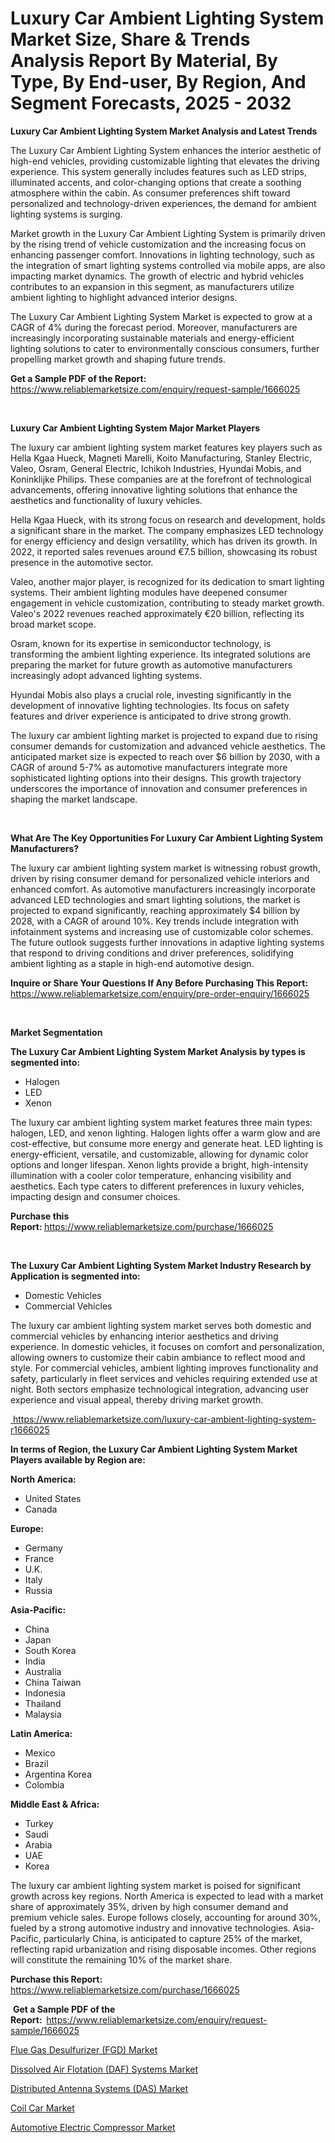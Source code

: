 <p><h1>Luxury Car Ambient Lighting System Market Size, Share & Trends Analysis Report By Material, By Type, By End-user, By Region, And Segment Forecasts, 2025 - 2032</h1></p><p><strong>Luxury Car Ambient Lighting System Market Analysis and Latest Trends</strong></p>
<p><p>The Luxury Car Ambient Lighting System enhances the interior aesthetic of high-end vehicles, providing customizable lighting that elevates the driving experience. This system generally includes features such as LED strips, illuminated accents, and color-changing options that create a soothing atmosphere within the cabin. As consumer preferences shift toward personalized and technology-driven experiences, the demand for ambient lighting systems is surging.</p><p>Market growth in the Luxury Car Ambient Lighting System is primarily driven by the rising trend of vehicle customization and the increasing focus on enhancing passenger comfort. Innovations in lighting technology, such as the integration of smart lighting systems controlled via mobile apps, are also impacting market dynamics. The growth of electric and hybrid vehicles contributes to an expansion in this segment, as manufacturers utilize ambient lighting to highlight advanced interior designs.</p><p>The Luxury Car Ambient Lighting System Market is expected to grow at a CAGR of 4% during the forecast period. Moreover, manufacturers are increasingly incorporating sustainable materials and energy-efficient lighting solutions to cater to environmentally conscious consumers, further propelling market growth and shaping future trends.</p></p>
<p><strong>Get a Sample PDF of the Report:&nbsp;</strong> <a href="https://www.reliablemarketsize.com/enquiry/request-sample/1666025?utm_campaign=1943&utm_medium=2&utm_source=Github&utm_content=ia&utm_term=30032025&utm_id=luxury-car-ambient-lighting-system">https://www.reliablemarketsize.com/enquiry/request-sample/1666025</a></p>
<p>&nbsp;</p>
<p><strong>Luxury Car Ambient Lighting System Major Market Players</strong></p>
<p><p>The luxury car ambient lighting system market features key players such as Hella Kgaa Hueck, Magneti Marelli, Koito Manufacturing, Stanley Electric, Valeo, Osram, General Electric, Ichikoh Industries, Hyundai Mobis, and Koninklijke Philips. These companies are at the forefront of technological advancements, offering innovative lighting solutions that enhance the aesthetics and functionality of luxury vehicles.</p><p>Hella Kgaa Hueck, with its strong focus on research and development, holds a significant share in the market. The company emphasizes LED technology for energy efficiency and design versatility, which has driven its growth. In 2022, it reported sales revenues around €7.5 billion, showcasing its robust presence in the automotive sector.</p><p>Valeo, another major player, is recognized for its dedication to smart lighting systems. Their ambient lighting modules have deepened consumer engagement in vehicle customization, contributing to steady market growth. Valeo's 2022 revenues reached approximately €20 billion, reflecting its broad market scope.</p><p>Osram, known for its expertise in semiconductor technology, is transforming the ambient lighting experience. Its integrated solutions are preparing the market for future growth as automotive manufacturers increasingly adopt advanced lighting systems.</p><p>Hyundai Mobis also plays a crucial role, investing significantly in the development of innovative lighting technologies. Its focus on safety features and driver experience is anticipated to drive strong growth.</p><p>The luxury car ambient lighting market is projected to expand due to rising consumer demands for customization and advanced vehicle aesthetics. The anticipated market size is expected to reach over $6 billion by 2030, with a CAGR of around 5-7% as automotive manufacturers integrate more sophisticated lighting options into their designs. This growth trajectory underscores the importance of innovation and consumer preferences in shaping the market landscape.</p></p>
<p>&nbsp;</p>
<p><strong>What Are The Key Opportunities For Luxury Car Ambient Lighting System Manufacturers?</strong></p>
<p><p>The luxury car ambient lighting system market is witnessing robust growth, driven by rising consumer demand for personalized vehicle interiors and enhanced comfort. As automotive manufacturers increasingly incorporate advanced LED technologies and smart lighting solutions, the market is projected to expand significantly, reaching approximately $4 billion by 2028, with a CAGR of around 10%. Key trends include integration with infotainment systems and increasing use of customizable color schemes. The future outlook suggests further innovations in adaptive lighting systems that respond to driving conditions and driver preferences, solidifying ambient lighting as a staple in high-end automotive design.</p></p>
<p><strong>Inquire or Share Your Questions If Any Before Purchasing This Report:</strong> <a href="https://www.reliablemarketsize.com/enquiry/pre-order-enquiry/1666025?utm_campaign=1943&utm_medium=2&utm_source=Github&utm_content=ia&utm_term=30032025&utm_id=luxury-car-ambient-lighting-system">https://www.reliablemarketsize.com/enquiry/pre-order-enquiry/1666025</a></p>
<p>&nbsp;</p>
<p><strong>Market Segmentation</strong></p>
<p><strong>The Luxury Car Ambient Lighting System Market Analysis by types is segmented into:</strong></p>
<p><ul><li>Halogen</li><li>LED</li><li>Xenon</li></ul></p>
<p><p>The luxury car ambient lighting system market features three main types: halogen, LED, and xenon lighting. Halogen lights offer a warm glow and are cost-effective, but consume more energy and generate heat. LED lighting is energy-efficient, versatile, and customizable, allowing for dynamic color options and longer lifespan. Xenon lights provide a bright, high-intensity illumination with a cooler color temperature, enhancing visibility and aesthetics. Each type caters to different preferences in luxury vehicles, impacting design and consumer choices.</p></p>
<p><strong>Purchase this Report:&nbsp;</strong><a href="https://www.reliablemarketsize.com/purchase/1666025?utm_campaign=1943&utm_medium=2&utm_source=Github&utm_content=ia&utm_term=30032025&utm_id=luxury-car-ambient-lighting-system">https://www.reliablemarketsize.com/purchase/1666025</a></p>
<p>&nbsp;</p>
<p><strong>The Luxury Car Ambient Lighting System Market Industry Research by Application is segmented into:</strong></p>
<p><ul><li>Domestic Vehicles</li><li>Commercial Vehicles</li></ul></p>
<p><p>The luxury car ambient lighting system market serves both domestic and commercial vehicles by enhancing interior aesthetics and driving experience. In domestic vehicles, it focuses on comfort and personalization, allowing owners to customize their cabin ambiance to reflect mood and style. For commercial vehicles, ambient lighting improves functionality and safety, particularly in fleet services and vehicles requiring extended use at night. Both sectors emphasize technological integration, advancing user experience and visual appeal, thereby driving market growth.</p></p>
<p><a href="https://www.reliablemarketsize.com/luxury-car-ambient-lighting-system-r1666025?utm_campaign=1943&utm_medium=2&utm_source=Github&utm_content=ia&utm_term=30032025&utm_id=luxury-car-ambient-lighting-system">&nbsp;https://www.reliablemarketsize.com/luxury-car-ambient-lighting-system-r1666025</a></p>
<p><strong>In terms of Region, the Luxury Car Ambient Lighting System Market Players available by Region are:</strong></p>
<p>
    <p> <strong> North America: </strong>
        <ul>
            <li>United States</li>
            <li>Canada</li>
        </ul>
        </p> 
    <p> <strong> Europe: </strong>
        <ul>
            <li>Germany</li>
            <li>France</li>
            <li>U.K.</li>
            <li>Italy</li>
            <li>Russia</li>
        </ul>
        </p> 
    <p> <strong> Asia-Pacific: </strong>
        <ul>
            <li>China</li>
            <li>Japan</li>
            <li>South Korea</li>
            <li>India</li>
            <li>Australia</li>
            <li>China Taiwan</li>
            <li>Indonesia</li>
            <li>Thailand</li>
            <li>Malaysia</li>
        </ul>
        </p> 
    <p> <strong> Latin America: </strong>
        <ul>
            <li>Mexico</li>
            <li>Brazil</li>
            <li>Argentina Korea</li>
            <li>Colombia</li>
        </ul>
        </p> 
    <p> <strong> Middle East & Africa: </strong>
        <ul>
            <li>Turkey</li>
            <li>Saudi</li>
            <li>Arabia</li>
            <li>UAE</li>
            <li>Korea</li>
        </ul>
    </p>
    </p>
<p><p>The luxury car ambient lighting system market is poised for significant growth across key regions. North America is expected to lead with a market share of approximately 35%, driven by high consumer demand and premium vehicle sales. Europe follows closely, accounting for around 30%, fueled by a strong automotive industry and innovative technologies. Asia-Pacific, particularly China, is anticipated to capture 25% of the market, reflecting rapid urbanization and rising disposable incomes. Other regions will constitute the remaining 10% of the market share.</p></p>
<p><strong>Purchase this Report: </strong><a href="https://www.reliablemarketsize.com/purchase/1666025?utm_campaign=1943&utm_medium=2&utm_source=Github&utm_content=ia&utm_term=30032025&utm_id=luxury-car-ambient-lighting-system">https://www.reliablemarketsize.com/purchase/1666025</a></p>
<p>&nbsp;<strong>Get a Sample PDF of the Report:&nbsp;&nbsp;</strong><a href="https://www.reliablemarketsize.com/enquiry/request-sample/1666025?utm_campaign=1943&utm_medium=2&utm_source=Github&utm_content=ia&utm_term=30032025&utm_id=luxury-car-ambient-lighting-system">https://www.reliablemarketsize.com/enquiry/request-sample/1666025</a></p>
<p><strong></strong></p>
<p><p><a href="https://www.linkedin.com/pulse/flue-gas-desulfurizer-fgd-market-analysis-share-size-value-growing-6b6ze?utm_campaign=1943&utm_medium=2&utm_source=Github&utm_content=ia&utm_term=30032025&utm_id=luxury-car-ambient-lighting-system">Flue Gas Desulfurizer (FGD) Market</a></p><p><a href="https://www.linkedin.com/pulse/dissolved-air-flotation-daf-systems-market-outlook-c2ype?utm_campaign=1943&utm_medium=2&utm_source=Github&utm_content=ia&utm_term=30032025&utm_id=luxury-car-ambient-lighting-system">Dissolved Air Flotation (DAF) Systems Market</a></p><p><a href="https://www.linkedin.com/pulse/examining-distributed-antenna-systems-das-market-manufacturing-jx0fe?utm_campaign=1943&utm_medium=2&utm_source=Github&utm_content=ia&utm_term=30032025&utm_id=luxury-car-ambient-lighting-system">Distributed Antenna Systems (DAS) Market</a></p><p><a href="https://github.com/rndwazeri/Market-Research-Report-List-1/blob/main/coil-car-market.md?utm_campaign=1943&utm_medium=2&utm_source=Github&utm_content=ia&utm_term=30032025&utm_id=luxury-car-ambient-lighting-system">Coil Car Market</a></p><p><a href="https://github.com/resiebustin/Market-Research-Report-List-1/blob/main/automotive-electric-compressor-market.md?utm_campaign=1943&utm_medium=2&utm_source=Github&utm_content=ia&utm_term=30032025&utm_id=luxury-car-ambient-lighting-system">Automotive Electric Compressor Market</a></p></p>